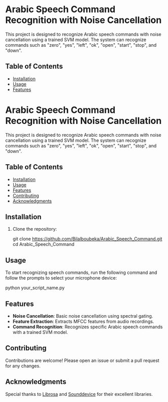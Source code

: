 ﻿# Arabic Speech Command Recognition with Noise Cancellation

This project is designed to recognize Arabic speech commands with noise cancellation using a trained SVM model. The system can recognize commands such as "zero", "yes", "left", "ok", "open", "start", "stop", and "down".
 
## Table of Contents
- [Installation](#installation)
- [Usage](#usage)
- [Features](#features)


# Arabic Speech Command Recognition with Noise Cancellation

This project is designed to recognize Arabic speech commands with noise cancellation using a trained SVM model. The system can recognize commands such as "zero", "yes", "left", "ok", "open", "start", "stop", and "down".

## Table of Contents
- [Installation](#installation)
- [Usage](#usage)
- [Features](#features)
- [Contributing](#contributing)
- [Acknowledgments](#acknowledgments)

## Installation

1. Clone the repository:
   
   git clone https://github.com/Bilalboubeka/Arabic_Speech_Command.git
   cd Arabic_Speech_Command
  

## Usage

To start recognizing speech commands, run the following command and follow the prompts to select your microphone device:


python your_script_name.py

## Features

- **Noise Cancellation**: Basic noise cancellation using spectral gating.
- **Feature Extraction**: Extracts MFCC features from audio recordings.
- **Command Recognition**: Recognizes specific Arabic speech commands with a trained SVM model.


## Contributing

Contributions are welcome! Please open an issue or submit a pull request for any changes.

## Acknowledgments

Special thanks to [Librosa](https://librosa.org/) and [Sounddevice](https://python-sounddevice.readthedocs.io/) for their excellent libraries.
